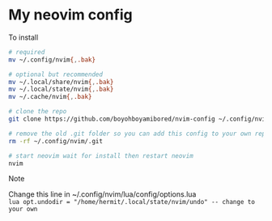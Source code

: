# My neovim config

To install
```bash
# required
mv ~/.config/nvim{,.bak}

# optional but recommended
mv ~/.local/share/nvim{,.bak}
mv ~/.local/state/nvim{,.bak}
mv ~/.cache/nvim{,.bak}

# clone the repo
git clone https://github.com/boyohboyamibored/nvim-config ~/.config/nvim

# remove the old .git folder so you can add this config to your own repo
rm -rf ~/.config/nvim/.git

# start neovim wait for install then restart neovim
nvim
```
> [!NOTE]
> Change this line in ~/.config/nvim/lua/config/options.lua  
> `lua
opt.undodir = "/home/hermit/.local/state/nvim/undo" -- change to your own
`
